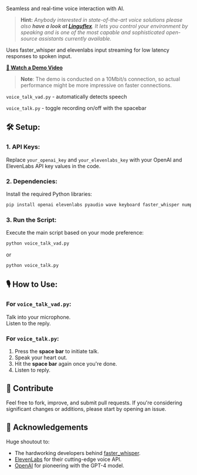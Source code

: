Seamless and real-time voice interaction with AI.  

> **Hint:** *Anybody interested in state-of-the-art voice solutions please also <strong>have a look at [Linguflex](https://github.com/KoljaB/Linguflex)</strong>. It lets you control your environment by speaking and is one of the most capable and sophisticated open-source assistants currently available.*

Uses faster_whisper and elevenlabs input streaming for low latency responses to spoken input.

**[🎥 Watch a Demo Video](https://www.youtube.com/watch?v=lq_Q6y47iUU)** 
> **Note**: The demo is conducted on a 10Mbit/s connection, so actual performance might be more impressive on faster connections.

`voice_talk_vad.py` - automatically detects speech  

`voice_talk.py` - toggle recording on/off with the spacebar

## 🛠 Setup:

### 1. API Keys:

Replace `your_openai_key` and `your_elevenlabs_key` with your OpenAI and ElevenLabs API key values in the code.

### 2. Dependencies:

Install the required Python libraries:
```bash
pip install openai elevenlabs pyaudio wave keyboard faster_whisper numpy torch 
```

### 3. Run the Script:

Execute the main script based on your mode preference:

```bash
python voice_talk_vad.py
```
or
```bash
python voice_talk.py
```
## 🎙 How to Use:

### For `voice_talk_vad.py`:

Talk into your microphone.  
Listen to the reply.

### For `voice_talk.py`:

1. Press the **space bar** to initiate talk.
2. Speak your heart out.
3. Hit the **space bar** again once you're done.
4. Listen to reply.

## 🤝 Contribute

Feel free to fork, improve, and submit pull requests. If you're considering significant changes or additions, please start by opening an issue.

## 💖 Acknowledgements

Huge shoutout to:
- The hardworking developers behind [faster_whisper](https://github.com/guillaumekln/faster-whisper).
- [ElevenLabs](https://www.elevenlabs.io/) for their cutting-edge voice API.
- [OpenAI](https://www.openai.com/) for pioneering with the GPT-4 model.

